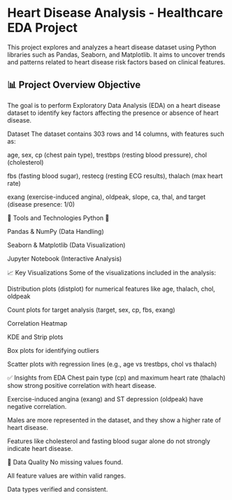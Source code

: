 # Heart Disease Analysis - Healthcare EDA Project
This project explores and analyzes a heart disease dataset using Python libraries such as Pandas, Seaborn, and Matplotlib. It aims to uncover trends and patterns related to heart disease risk factors based on clinical features.

## 📊 Project Overview Objective
The goal is to perform Exploratory Data Analysis (EDA) on a heart disease dataset to identify key factors affecting the presence or absence of heart disease.

Dataset
The dataset contains 303 rows and 14 columns, with features such as:

age, sex, cp (chest pain type), trestbps (resting blood pressure), chol (cholesterol)

fbs (fasting blood sugar), restecg (resting ECG results), thalach (max heart rate)

exang (exercise-induced angina), oldpeak, slope, ca, thal, and target (disease presence: 1/0)

🔧 Tools and Technologies
Python 🐍

Pandas & NumPy (Data Handling)

Seaborn & Matplotlib (Data Visualization)

Jupyter Notebook (Interactive Analysis)

📈 Key Visualizations
Some of the visualizations included in the analysis:

Distribution plots (distplot) for numerical features like age, thalach, chol, oldpeak

Count plots for target analysis (target, sex, cp, fbs, exang)

Correlation Heatmap

KDE and Strip plots

Box plots for identifying outliers

Scatter plots with regression lines (e.g., age vs trestbps, chol vs thalach)

✅ Insights from EDA
Chest pain type (cp) and maximum heart rate (thalach) show strong positive correlation with heart disease.

Exercise-induced angina (exang) and ST depression (oldpeak) have negative correlation.

Males are more represented in the dataset, and they show a higher rate of heart disease.

Features like cholesterol and fasting blood sugar alone do not strongly indicate heart disease.

🧹 Data Quality
No missing values found.

All feature values are within valid ranges.

Data types verified and consistent.
